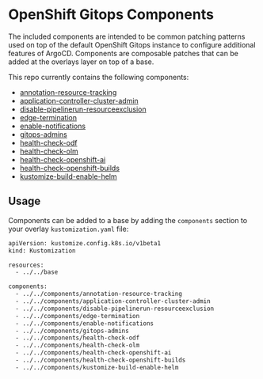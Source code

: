 # OpenShift Gitops Components

The included components are intended to be common patching patterns used on top of the default OpenShift Gitops instance to configure additional features of ArgoCD.  Components are composable patches that can be added at the overlays layer on top of a base.

This repo currently contains the following components:

* [annotation-resource-tracking](annotation-resource-tracking)
* [application-controller-cluster-admin](application-controller-cluster-admin)
* [disable-pipelinerun-resourceexclusion](disable-pipelinerun-resourceexclusion)
* [edge-termination](edge-termination)
* [enable-notifications](enable-notifications)
* [gitops-admins](gitops-admins)
* [health-check-odf](health-check-odf)
* [health-check-olm](health-check-olm)
* [health-check-openshift-ai](health-check-openshift-ai)
* [health-check-openshift-builds](health-check-openshift-builds)
* [kustomize-build-enable-helm](kustomize-build-enable-helm)

## Usage

Components can be added to a base by adding the `components` section to your overlay `kustomization.yaml` file:

```sh
apiVersion: kustomize.config.k8s.io/v1beta1
kind: Kustomization

resources:
  - ../../base

components:
  - ../../components/annotation-resource-tracking
  - ../../components/application-controller-cluster-admin
  - ../../components/disable-pipelinerun-resourceexclusion
  - ../../components/edge-termination
  - ../../components/enable-notifications
  - ../../components/gitops-admins
  - ../../components/health-check-odf
  - ../../components/health-check-olm
  - ../../components/health-check-openshift-ai
  - ../../components/health-check-openshift-builds
  - ../../components/kustomize-build-enable-helm
```
